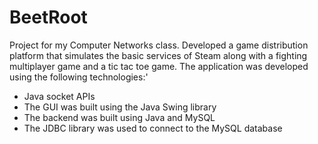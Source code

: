 # BeetRoot
Project for my Computer Networks class.
Developed a game distribution platform that simulates the basic services of Steam along with a fighting multiplayer game and a tic tac toe game. 
The application was developed using the following technologies:'
  - Java socket APIs
  - The GUI was built using the Java Swing library
  - The backend was built using Java and MySQL
  - The JDBC library was used to connect to the MySQL database
